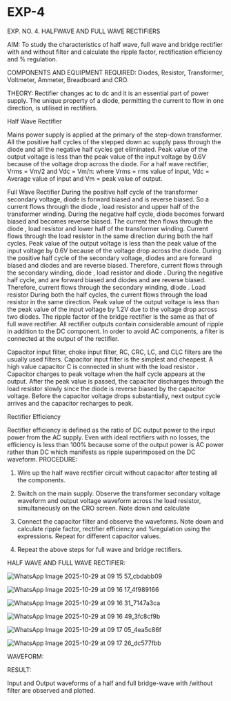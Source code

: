 # EXP-4
EXP. NO. 4. 		HALFWAVE  AND FULL WAVE  RECTIFIERS

AIM: To study the characteristics of half wave, full wave and bridge rectifier with and without filter and calculate the ripple factor, rectification efficiency and % regulation.

COMPONENTS  AND  EQUIPMENT  REQUIRED:  Diodes,  Resistor,  Transformer,  Voltmeter, Ammeter, Breadboard and CRO.

THEORY: Rectifier changes ac to dc and it is an essential part of power supply. The unique property of a diode, permitting the current to flow in one direction, is utilised in rectifiers.

Half Wave Rectifier


Mains power supply is applied at the primary of the step-down transformer. All the positive half cycles of the stepped down ac supply pass through the diode and all the negative half cycles get eliminated. Peak value of the output voltage is less than the peak value of the input voltage by 0.6V because of the voltage drop across the diode.
For a half wave rectifier, Vrms = Vm/2 and Vdc = Vm/π: where Vrms = rms value of input, Vdc = Average value of input and Vm = peak value of output.


Full Wave Rectifier
During the positive half cycle of the transformer secondary voltage, diode     is forward biased and      is reverse biased. So a current flows through the diode     , load resistor      and upper half of the transformer  winding.  During  the  negative  half  cycle,  diode       becomes  forward  biased  and becomes reverse biased. The current then flows through the diode     , load resistor      and lower half of the transformer winding. Current flows through the load resistor in the same direction during both the half cycles. Peak value of the output voltage is less than the peak value of the input voltage by 0.6V
because of the voltage drop across the diode.
During the positive half cycle of the secondary voltage, diodes      and      are forward biased and diodes and      are reverse biased. Therefore, current flows through the secondary winding, diode     , load resistor
and diode     . During the negative half cycle,      and      are forward biased and diodes      and      are reverse biased. Therefore, current flows through the secondary winding, diode     . Load resistor       During both the half cycles, the current flows through the load resistor in the same direction. Peak value of the output voltage is less than the peak value of the input voltage by 1.2V due to the voltage drop across two diodes. The ripple factor of the bridge rectifier is the same as that of full wave rectifier.
All rectifier outputs contain considerable amount of ripple in addition to the DC component. In order to avoid AC components, a filter is connected at the output of the rectifier.

Capacitor input filter, choke input filter, RC, CRC, LC, and CLC filters are the usually used filters. Capacitor input filter is the simplest and cheapest. A high value capacitor C is connected in shunt with the load resistor     . Capacitor charges to peak voltage      when the half cycle appears at the output. After the peak value is passed, the capacitor discharges through the load resistor slowly since the diode is reverse biased by the capacitor voltage. Before the capacitor voltage drops substantially, next output cycle arrives and the capacitor recharges to peak.

Rectifier Efficiency

Rectifier efficiency is defined as the ratio of DC output power to the input power from the AC supply. Even with ideal rectifiers with no losses, the efficiency is less than 100% because some of the output power is AC power rather than DC which manifests as ripple superimposed on the DC waveform.
PROCEDURE:

1.   Wire up the half wave rectifier circuit without capacitor after testing all the components.

2.   Switch on the main supply. Observe the transformer secondary voltage waveform and output voltage waveform across the load resistor, simultaneously on the CRO screen. Note down       and calculate
3.   Connect the capacitor filter and observe the waveforms. Note down and calculate ripple factor, rectifier efficiency and %regulation using the expressions. Repeat for different capacitor values.
4.   Repeat the above steps for full wave and bridge rectifiers.

HALF WAVE AND FULL WAVE RECTIFIER:

![WhatsApp Image 2025-10-29 at 09 15 57_cbdabb09](https://github.com/user-attachments/assets/926cf62e-dbad-4657-975c-4c6e173bb4a7)

![WhatsApp Image 2025-10-29 at 09 16 17_4f989166](https://github.com/user-attachments/assets/70533497-4e6d-491b-99e9-2559d501fe75)

![WhatsApp Image 2025-10-29 at 09 16 31_7147a3ca](https://github.com/user-attachments/assets/a9d90789-6b0d-4f9c-b49d-fbf07bb39098)

![WhatsApp Image 2025-10-29 at 09 16 49_3fc8cf9b](https://github.com/user-attachments/assets/ddfe7252-5563-4973-a2a7-d5b2b1402d2a)

![WhatsApp Image 2025-10-29 at 09 17 05_4ea5c86f](https://github.com/user-attachments/assets/4306931f-7069-455d-98d2-5041b45abde1)

![WhatsApp Image 2025-10-29 at 09 17 26_dc577fbb](https://github.com/user-attachments/assets/fce9a151-3acc-46dd-9656-3e7824f2dfbd)



WAVEFORM:


RESULT:

Input and Output waveforms of a half and full bridge-wave with /without filter are observed and plotted.
